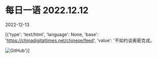 # 每日一语 2022.12.12

2022-12-13

[{'type': 'text/html', 'language': None, 'base': 'https://chinadigitaltimes.net/chinese/feed', 'value': '不如约谈奥密克戎。

![GitHub](https://chinadigitaltimes.net/chinese/files/2022/12/12.12.jpg)'}]